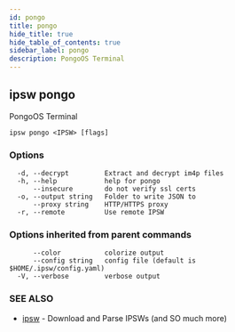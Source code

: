 ```yaml
---
id: pongo
title: pongo
hide_title: true
hide_table_of_contents: true
sidebar_label: pongo
description: PongoOS Terminal
---
```

## ipsw pongo

PongoOS Terminal

```
ipsw pongo <IPSW> [flags]
```

### Options

```
  -d, --decrypt         Extract and decrypt im4p files
  -h, --help            help for pongo
      --insecure        do not verify ssl certs
  -o, --output string   Folder to write JSON to
      --proxy string    HTTP/HTTPS proxy
  -r, --remote          Use remote IPSW
```

### Options inherited from parent commands

```
      --color           colorize output
      --config string   config file (default is $HOME/.ipsw/config.yaml)
  -V, --verbose         verbose output
```

### SEE ALSO

* [ipsw](/docs/cli/ipsw)	 - Download and Parse IPSWs (and SO much more)

